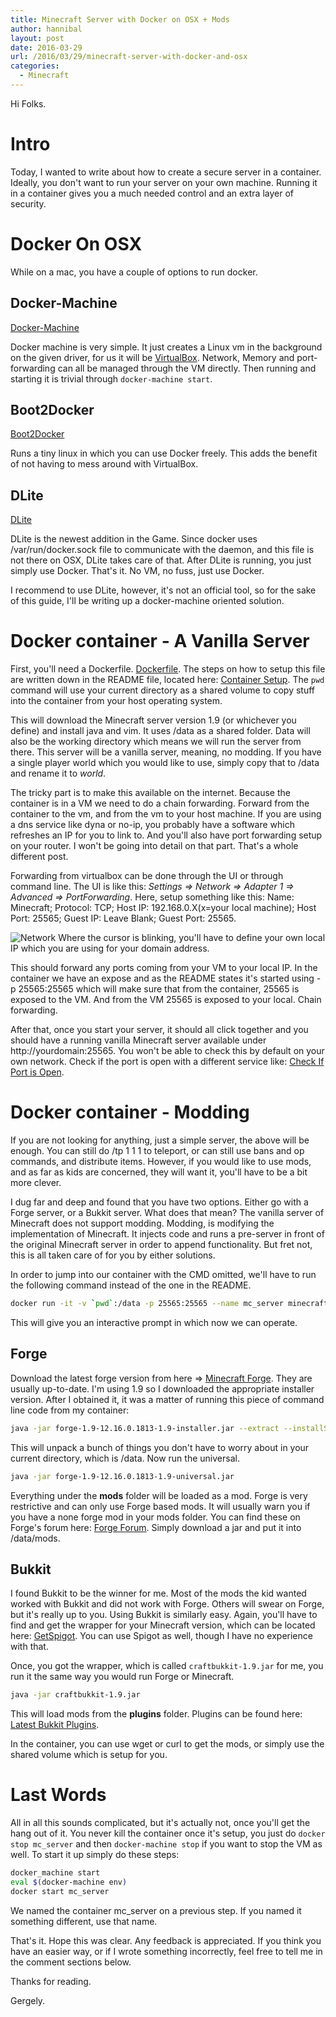 ```yaml
---
title: Minecraft Server with Docker on OSX + Mods
author: hannibal
layout: post
date: 2016-03-29
url: /2016/03/29/minecraft-server-with-docker-and-osx
categories:
  - Minecraft
---
```


Hi Folks.

Intro
=====

Today, I wanted to write about how to create a secure server in a container. Ideally, you don't want to run your server on your own machine. Running it in a container gives you a much needed control and an extra layer of security.

Docker On OSX
=============

While on a mac, you have a couple of options to run docker.

Docker-Machine
--------------

[Docker-Machine](https://docs.docker.com/machine/)

Docker machine is very simple. It just creates a Linux vm in the background on the given driver, for us it will be [VirtualBox](https://www.virtualbox.org/). Network, Memory and port-forwarding can all be managed through the VM directly. Then running and starting it is trivial through ```docker-machine start```.

Boot2Docker
-----------

[Boot2Docker](http://boot2docker.io/)

Runs a tiny linux in which you can use Docker freely. This adds the benefit of not having to mess around with VirtualBox.

DLite
-----

[DLite](https://github.com/nlf/dlite)

DLite is the newest addition in the Game. Since docker uses /var/run/docker.sock file to communicate with the daemon, and this file is not there on OSX, DLite takes care of that. After DLite is running, you just simply use Docker. That's it. No VM, no fuss, just use Docker.

I recommend to use DLite, however, it's not an official tool, so for the sake of this guide, I'll be writing up a docker-machine oriented solution.

Docker container - A Vanilla Server
==================================

First, you'll need a Dockerfile. [Dockerfile](https://github.com/Skarlso/devops/blob/master/minecraft/Dockerfile). The steps on how to setup this file are written down in the README file, located here: [Container Setup](https://github.com/Skarlso/devops/tree/master/minecraft). The `pwd` command will use your current directory as a shared volume to copy stuff into the container from your host operating system.

This will download the Minecraft server version 1.9 (or whichever you define) and install java and vim. It uses /data as a shared folder. Data will also be the working directory which means we will run the server from there. This server will be a vanilla server, meaning, no modding. If you have a single player world which you would like to use, simply copy that to /data and rename it to *world*.

The tricky part is to make this available on the internet. Because the container is in a VM we need to do a chain forwarding. Forward from the container to the vm, and from the vm to your host machine. If you are using a dns service like dyna or no-ip, you probably have a software which refreshes an IP for you to link to. And you'll also have port forwarding setup on your router. I won't be going into detail on that part. That's a whole different post.

Forwarding from virtualbox can be done through the UI or through command line. The UI is like this: *Settings => Network => Adapter 1 => Advanced => PortForwarding*. Here, setup something like this:
Name: Minecraft; Protocol: TCP; Host IP: 192.168.0.X(x=your local machine); Host Port: 25565; Guest IP: Leave Blank; Guest Port: 25565.

![Network](/img/network.png)
Where the cursor is blinking, you'll have to define your own local IP which you are using for your domain address.

This should forward any ports coming from your VM to your local IP. In the container we have an expose and as the README states it's started using -p 25565:25565 which will make sure that from the container, 25565 is exposed to the VM. And from the VM 25565 is exposed to your local. Chain forwarding.

After that, once you start your server, it should all click together and you should have a running vanilla Minecraft server available under http://yourdomain:25565. You won't be able to check this by default on your own network. Check if the port is open with a different service like: [Check If Port is Open](http://www.yougetsignal.com/tools/open-ports/).

Docker container - Modding
==========================

If you are not looking for anything, just a simple server, the above will be enough. You can still do /tp 1 1 1 to teleport, or can still use bans and op commands, and distribute items. However, if you would like to use mods, and as far as kids are concerned, they will want it, you'll have to be a bit more clever.

I dug far and deep and found that you have two options. Either go with a Forge server, or a Bukkit server. What does that mean? The vanilla server of Minecraft does not support modding. Modding, is modifying the implementation of Minecraft. It injects code and runs a pre-server in front of the original Minecraft server in order to append functionality. But fret not, this is all taken care of for you by either solutions.

In order to jump into our container with the CMD omitted, we'll have to run the following command instead of the one in the README.

~~~bash
docker run -it -v `pwd`:/data -p 25565:25565 --name mc_server minecraft:v1.9 bash
~~~

This will give you an interactive prompt in which now we can operate.

Forge
-----

Download the latest forge version from here => [Minecraft Forge](http://files.minecraftforge.net/). They are usually up-to-date. I'm using 1.9 so I downloaded the appropriate installer version. After I obtained it, it was a matter of running this piece of command line code from my container:

~~~bash
java -jar forge-1.9-12.16.0.1813-1.9-installer.jar --extract --installServer
~~~

This will unpack a bunch of things you don't have to worry about in your current directory, which is /data. Now run the universal.

~~~bash
java -jar forge-1.9-12.16.0.1813-1.9-universal.jar
~~~

Everything under the **mods** folder will be loaded as a mod. Forge is very restrictive and can only use Forge based mods. It will usually warn you if you have a none forge mod in your mods folder. You can find these on Forge's forum here: [Forge Forum](http://www.minecraftforge.net/forum/index.php/board,30.0.html). Simply download a jar and put it into /data/mods.

Bukkit
------

I found Bukkit to be the winner for me. Most of the mods the kid wanted worked with Bukkit and did not work with Forge. Others will swear on Forge, but it's really up to you. Using Bukkit is similarly easy. Again, you'll have to find and get the wrapper for your Minecraft version, which can be located here: [GetSpigot](http://getspigot.org/). You can use Spigot as well, though I have no experience with that.

Once, you got the wrapper, which is called ```craftbukkit-1.9.jar``` for me, you run it the same way you would run Forge or Minecraft.

~~~bash
java -jar craftbukkit-1.9.jar
~~~

This will load mods from the **plugins** folder. Plugins can be found here: [Latest Bukkit Plugins](http://mods.curse.com/bukkit-plugins/minecraft/new).

In the container, you can use wget or curl to get the mods, or simply use the shared volume which is setup for you.

Last Words
==========

All in all this sounds complicated, but it's actually not, once you'll get the hang out of it. You never kill the container once it's setup, you just do ```docker stop mc_server``` and then ```docker-machine stop``` if you want to stop the VM as well. To start it up simply do these steps:

~~~bash
docker_machine start
eval $(docker-machine env)
docker start mc_server
~~~

We named the container mc_server on a previous step. If you named it something different, use that name.

That's it. Hope this was clear. Any feedback is appreciated. If you think you have an easier way, or if I wrote something incorrectly, feel free to tell me in the comment sections below.

Thanks for reading.

Gergely.
